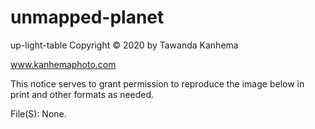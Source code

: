 # unmapped-planet
up-light-table
Copyright © 2020 by Tawanda Kanhema

www.kanhemaphoto.com

This notice serves to grant permission to reproduce the image below in print and other formats as needed.

File(S): None.
